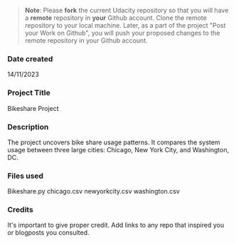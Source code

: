 >**Note**: Please **fork** the current Udacity repository so that you will have a **remote** repository in **your** Github account. Clone the remote repository to your local machine. Later, as a part of the project "Post your Work on Github", you will push your proposed changes to the remote repository in your Github account.

### Date created
14/11/2023

### Project Title
Bikeshare Project

### Description
The project uncovers bike share usage patterns. It compares the system usage between three large cities: Chicago, New York City, and Washington, DC.

### Files used
Bikeshare.py
chicago.csv
newyorkcity.csv
washington.csv

### Credits
It's important to give proper credit. Add links to any repo that inspired you or blogposts you consulted.

